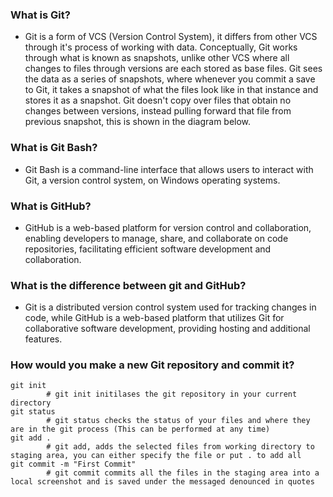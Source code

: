 ### What is Git?

- Git is a form of VCS (Version Control System), it differs from other VCS through it's process of working with data. Conceptually, Git works through what is known as snapshots, unlike other VCS where all changes to files through versions are each stored as base files. Git sees the data as a series of snapshots, where whenever you commit a save to Git, it takes a snapshot of what the files look like in that instance and stores it as a snapshot. Git doesn't copy over files that obtain no changes between versions, instead pulling forward that file from previous snapshot, this is shown in the diagram below.

### What is Git Bash?

- Git Bash is a command-line interface that allows users to interact with Git, a version control system, on Windows operating systems.

### What is GitHub?

- GitHub is a web-based platform for version control and collaboration, enabling developers to manage, share, and collaborate on code repositories, facilitating efficient software development and collaboration.

### What is the difference between git and GitHub?

- Git is a distributed version control system used for tracking changes in code, while GitHub is a web-based platform that utilizes Git for collaborative software development, providing hosting and additional features.

### How would you make a new Git repository and commit it?

```
git init
        # git init initilases the git repository in your current directory
git status
        # git status checks the status of your files and where they are in the git process (This can be performed at any time)
git add .
        # git add, adds the selected files from working directory to staging area, you can either specify the file or put . to add all
git commit -m "First Commit"
        # git commit commits all the files in the staging area into a local screenshot and is saved under the messaged denounced in quotes
```

